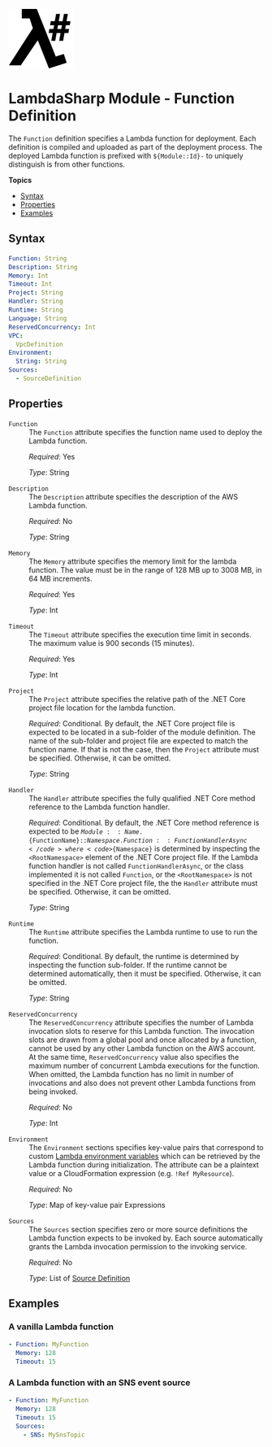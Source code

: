 ![λ#](LambdaSharp_v2_small.png)

# LambdaSharp Module - Function Definition

The `Function` definition specifies a Lambda function for deployment. Each definition is compiled and uploaded as part of the deployment process. The deployed Lambda function is prefixed with `${Module::Id}-` to uniquely distinguish is from other functions.

__Topics__
* [Syntax](#syntax)
* [Properties](#properties)
* [Examples](#examples)

## Syntax

```yaml
Function: String
Description: String
Memory: Int
Timeout: Int
Project: String
Handler: String
Runtime: String
Language: String
ReservedConcurrency: Int
VPC:
  VpcDefinition
Environment:
  String: String
Sources:
  - SourceDefinition
```

## Properties

<dl>

<dt><code>Function</code></dt>
<dd>
The <code>Function</code> attribute specifies the function name used to deploy the Lambda function.

<i>Required</i>: Yes

<i>Type</i>: String
</dd>

<dt><code>Description</code></dt>
<dd>
The <code>Description</code> attribute specifies the description of the AWS Lambda function.

<i>Required</i>: No

<i>Type</i>: String
</dd>

<dt><code>Memory</code></dt>
<dd>
The <code>Memory</code> attribute specifies the memory limit for the lambda function. The value must be in the range of 128 MB up to 3008 MB, in 64 MB increments.
</pre>

<i>Required</i>: Yes

<i>Type</i>: Int
</dd>

<dt><code>Timeout</code></dt>
<dd>
The <code>Timeout</code> attribute specifies the execution time limit in seconds. The maximum value is 900 seconds (15 minutes).

<i>Required</i>: Yes

<i>Type</i>: Int
</dd>

<dt><code>Project</code></dt>
<dd>
The <code>Project</code> attribute specifies the relative path of the .NET Core project file location for the lambda function.

<i>Required</i>: Conditional. By default, the .NET Core project file is expected to be located in a sub-folder of the module definition. The name of the sub-folder and project file are expected to match the function name. If that is not the case, then the <code>Project</code> attribute must be specified. Otherwise, it can be omitted.

<i>Type</i>: String
</dd>

<dt><code>Handler</code></dt>
<dd>
The <code>Handler</code> attribute specifies the fully qualified .NET Core method reference to the Lambda function handler.

<i>Required</i>: Conditional. By default, the .NET Core method reference is expected to be <code>${Module::Name}.${FunctionName}::${Namespace}.Function::FunctionHandlerAsync</code> where <code>${Namespace}</code> is determined by inspecting the <code>&lt;RootNamespace&gt;</code> element of the .NET Core project file. If the Lambda function handler is not called <code>FunctionHandlerAsync</code>, or the class implemented it is not called <code>Function</code>, or the <code>&lt;RootNamespace&gt;</code> is not specified in the .NET Core project file, the the <code>Handler</code> attribute must be specified. Otherwise, it can be omitted.

<i>Type</i>: String
</dd>

<dt><code>Runtime</code></dt>
<dd>
The <code>Runtime</code> attribute specifies the Lambda runtime to use to run the function.

<i>Required</i>: Conditional. By default, the runtime is determined by inspecting the function sub-folder. If the runtime cannot be determined automatically, then it must be specified. Otherwise, it can be omitted.

<i>Type</i>: String
</dd>

<dt><code>ReservedConcurrency</code></dt>
<dd>
The <code>ReservedConcurrency</code> attribute specifies the number of Lambda invocation slots to reserve for this Lambda function. The invocation slots are drawn from a global pool and once allocated by a function, cannot be used by any other Lambda function on the AWS account. At the same time, <code>ReservedConcurrency</code> value also specifies the maximum number of concurrent Lambda executions for the function. When omitted, the Lambda function has no limit in number of invocations and also does not prevent other Lambda functions from being invoked.

<i>Required</i>: No

<i>Type</i>: Int
</dd>

<dt><code>Environment</code></dt>
<dd>
The <code>Environment</code> sections specifies key-value pairs that correspond to custom <a href="https://docs.aws.amazon.com/lambda/latest/dg/env_variables.html">Lambda environment variables</a> which can be retrieved by the Lambda function during initialization. The attribute can be a plaintext value or a CloudFormation expression (e.g. <code>!Ref MyResource</code>).

<i>Required</i>: No

<i>Type</i>: Map of key-value pair Expressions
</dd>

<dt><code>Sources</code></dt>
<dd>
The <code>Sources</code> section specifies zero or more source definitions the Lambda function expects to be invoked by. Each source automatically grants the Lambda invocation permission to the invoking service.

<i>Required</i>: No

<i>Type</i>: List of [Source Definition](Module-Function-Sources.md)
</dd>

</dl>

## Examples

### A vanilla Lambda function

```yaml
- Function: MyFunction
  Memory: 128
  Timeout: 15
```

### A Lambda function with an SNS event source

```yaml
- Function: MyFunction
  Memory: 128
  Timeout: 15
  Sources:
    - SNS: MySnsTopic
```

